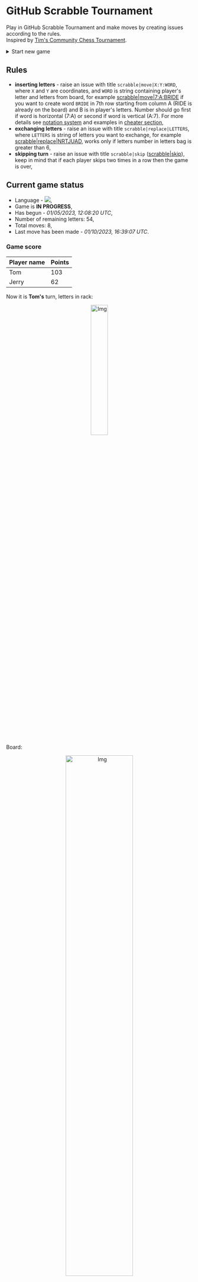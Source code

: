 
# GitHub Scrabble Tournament
Play in GitHub Scrabble Tournament and make moves by creating issues according to the rules.    
Inspired by [Tim's Community Chess Tournament](https://github.com/timburgan/).

<details>
  <summary>Start new game</summary>
  
 
 - [GB](https://github.com/radosz99/radosz99/issues/new?title=scrabble%7Cinit%7CGB&body=Just+push+%27Submit+new+issue%27+or+update+with+your+move)  ![](https://raw.githubusercontent.com/radosz99/radosz99/main/flags/GB.png)
 - [PL](https://github.com/radosz99/radosz99/issues/new?title=scrabble%7Cinit%7CPL&body=Just+push+%27Submit+new+issue%27+or+update+with+your+move)  ![](https://raw.githubusercontent.com/radosz99/radosz99/main/flags/PL.png)
 - [ES](https://github.com/radosz99/radosz99/issues/new?title=scrabble%7Cinit%7CES&body=Just+push+%27Submit+new+issue%27+or+update+with+your+move)  ![](https://raw.githubusercontent.com/radosz99/radosz99/main/flags/ES.png)
 - [DE](https://github.com/radosz99/radosz99/issues/new?title=scrabble%7Cinit%7CDE&body=Just+push+%27Submit+new+issue%27+or+update+with+your+move)  ![](https://raw.githubusercontent.com/radosz99/radosz99/main/flags/DE.png)
 - [FR](https://github.com/radosz99/radosz99/issues/new?title=scrabble%7Cinit%7CFR&body=Just+push+%27Submit+new+issue%27+or+update+with+your+move)  ![](https://raw.githubusercontent.com/radosz99/radosz99/main/flags/FR.png)
</details>
        

## Rules
 - **inserting letters** - raise an issue with title `scrabble|move|X:Y:WORD`, where `X` and `Y` are coordinates, and `WORD` is string containing player's letter and letters from board, for example [scrabble&#124;move&#124;7:A:BRIDE](https://github.com/radosz99/radosz99/issues/new?title=scrabble%7Cmove%7C7%3AA%3ABRIDE&body=Just+push+%27Submit+new+issue%27+or+update+with+your+move) if you want to create word `BRIDE` in 7th row starting from column A (RIDE is already on the board) and B is in player's letters. Number should go first if word is horizontal (7:A) or second if word is vertical (A:7). For more details see [notation system](https://en.wikipedia.org/wiki/Scrabble#Notation_system) and examples in [cheater section](#cheater),
 - **exchanging letters** - raise an issue with title `scrabble|replace|LETTERS`, where `LETTERS` is string of letters you want to exchange, for example [scrabble&#124;replace&#124;NRTJUAD](https://github.com/radosz99/radosz99/issues/new?title=scrabble%7Creplace%7CNRTJUAD&body=Just+push+%27Submit+new+issue%27+or+update+with+your+move), works only if letters number in letters bag is greater than 6,
 - **skipping turn** - raise an issue with title `scrabble|skip` ([scrabble&#124;skip](https://github.com/radosz99/radosz99/issues/new?title=scrabble%7Cskip&body=Just+push+%27Submit+new+issue%27+or+update+with+your+move)), keep in mind that if each player skips two times in a row then the game is over,

## Current game status
 - Language - ![](https://raw.githubusercontent.com/radosz99/radosz99/main/flags/GB.png),
 - Game is **IN PROGRESS**,
 - Has begun - *01/05/2023, 12:08:20 UTC*,
 - Number of remaining letters: 54,
 - Total moves: 8,
 - Last move has been made - *01/10/2023, 16:39:07 UTC*.
    
### Game score
| Player name | Points |
 | - | - |  
| Tom | 103
| Jerry | 62

Now it is **Tom's** turn, letters in rack:
<p align="center">
    <img src="https://raw.githubusercontent.com/radosz99/radosz99/main/rack.png" width=30% alt="Img"/>
</p>

Board:
<p align="center">
<img src="https://raw.githubusercontent.com/radosz99/radosz99/main/board.png" width=60% alt="Img"/>
</p>
    
## User leaderboard
| Moves | Who | Points |
| - | - | - |
| 7 | [@radosz99](github.com/radosz99)| 145
| 1 | [@pieetrus](github.com/pieetrus)| 20

<a name="cheater"></a>
## Cheater section  
Try out my algorithm and check the moves that were found based on the state of the board and rack. :cowboy_hat_face:
<details>
  <summary>Reveal some fancy moves :)</summary>
  
  | Id | Move | Points |
  | - | - | - |  
|1 | [L:0:janty](https://github.com/radosz99/radosz99/issues/new?title=scrabble%7Cmove%7CL%3A0%3Ajanty&body=Just+push+%27Submit+new+issue%27+or+update+with+your+move) | 46 
|2 | [L:1:judy](https://github.com/radosz99/radosz99/issues/new?title=scrabble%7Cmove%7CL%3A1%3Ajudy&body=Just+push+%27Submit+new+issue%27+or+update+with+your+move) | 30 
|3 | [J:1:junta](https://github.com/radosz99/radosz99/issues/new?title=scrabble%7Cmove%7CJ%3A1%3Ajunta&body=Just+push+%27Submit+new+issue%27+or+update+with+your+move) | 30 
|4 | [L:1:jury](https://github.com/radosz99/radosz99/issues/new?title=scrabble%7Cmove%7CL%3A1%3Ajury&body=Just+push+%27Submit+new+issue%27+or+update+with+your+move) | 28 
|5 | [L:2:jay](https://github.com/radosz99/radosz99/issues/new?title=scrabble%7Cmove%7CL%3A2%3Ajay&body=Just+push+%27Submit+new+issue%27+or+update+with+your+move) | 26 
|6 | [L:0:nurdy](https://github.com/radosz99/radosz99/issues/new?title=scrabble%7Cmove%7CL%3A0%3Anurdy&body=Just+push+%27Submit+new+issue%27+or+update+with+your+move) | 20 
|7 | [L:0:randy](https://github.com/radosz99/radosz99/issues/new?title=scrabble%7Cmove%7CL%3A0%3Arandy&body=Just+push+%27Submit+new+issue%27+or+update+with+your+move) | 20 
|8 | [L:0:tardy](https://github.com/radosz99/radosz99/issues/new?title=scrabble%7Cmove%7CL%3A0%3Atardy&body=Just+push+%27Submit+new+issue%27+or+update+with+your+move) | 20 
|9 | [L:0:aunty](https://github.com/radosz99/radosz99/issues/new?title=scrabble%7Cmove%7CL%3A0%3Aaunty&body=Just+push+%27Submit+new+issue%27+or+update+with+your+move) | 18 
|10 | [L:2:daynt](https://github.com/radosz99/radosz99/issues/new?title=scrabble%7Cmove%7CL%3A2%3Adaynt&body=Just+push+%27Submit+new+issue%27+or+update+with+your+move) | 18 
</details>
    
## Latest moves
<details>
<summary>Show 10 latest moves</summary>
  
  
  | Id | Type | Move / Letters to replace | Created words / New letters | Date | Points | Player | Who |
  | - | - | - | - | - | - | - | - |
|7| INSERT | 4:H:putty | ['PUTTY'] | 01/10/2023, 16:39:07 UTC | 20 | Jerry | [@pieetrus](github.com/pieetrus) |
|6| INSERT | E:10:flam | ['FLAM'] | 01/06/2023, 18:46:43 UTC | 18 | Tom | [@radosz99](github.com/radosz99) |
|5| INSERT | 12:C:knave | ['KNAVE'] | 01/06/2023, 18:31:03 UTC | 24 | Jerry | [@radosz99](github.com/radosz99) |
|4| INSERT | G:7:excuse | ['EXCUSE'] | 01/06/2023, 18:18:15 UTC | 24 | Tom | [@radosz99](github.com/radosz99) |
|3| INSERT | H:4:pont | ['PONT'] | 01/06/2023, 18:15:05 UTC | 6 | Jerry | [@radosz99](github.com/radosz99) |
|2| INSERT | 5:E:dzho | ['DZHO'] | 01/06/2023, 18:05:19 UTC | 37 | Tom | [@radosz99](github.com/radosz99) |
|1| INSERT | E:4:adios | ['ADIOS'] | 01/05/2023, 13:12:45 UTC | 12 | Jerry | [@radosz99](github.com/radosz99) |
|0| INSERT | 7:D:volet | ['VOLET'] | 01/05/2023, 12:11:23 UTC | 24 | Tom | [@radosz99](github.com/radosz99) |
</details>
    